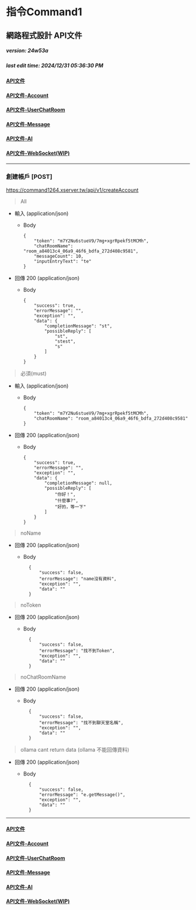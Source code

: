 # 指令Command1
## 網路程式設計 API文件
##### version: 24w53a
##### last edit time: 2024/12/31 05:36:30 PM

#### [API文件](API%E6%96%87%E4%BB%B6.md)
#### [API文件-Account](API%E6%96%87%E4%BB%B6-Account.md)
#### [API文件-UserChatRoom](API%E6%96%87%E4%BB%B6-UserChatRoom.md)
#### [API文件-Message](API%E6%96%87%E4%BB%B6-Message.md)
#### [API文件-AI](API%E6%96%87%E4%BB%B6-AI.md)
#### [API文件-WebSocket(WIP)](API%E6%96%87%E4%BB%B6-WebSocket.md)

---
### 創建帳戶 [POST]
https://command1264.xserver.tw/api/v1/createAccount

> All
+ 輸入 (application/json)

  + Body

        {
            "token": "m7Y2Nu6stueV9/7mg+xgrRpekf5tMCMh",
            "chatRoomName": "room_a84013c4_06a9_46f6_bdfa_272d408c9581",
            "messageCount": 10,
            "inputEntryText": "te"
        }


+ 回傳 200 (application/json)

    + Body

          {
              "success": true,
              "errorMessage": "",
              "exception": "",
              "data": {
                  "completionMessage": "st",
                  "possibleReply": [
                      "st",
                      "stest",
                      "s"
                  ]
              }
          }

> 必須(must)
+ 輸入 (application/json)

    + Body

          {
              "token": "m7Y2Nu6stueV9/7mg+xgrRpekf5tMCMh",
              "chatRoomName": "room_a84013c4_06a9_46f6_bdfa_272d408c9581"
          }


+ 回傳 200 (application/json)

    + Body

          {
              "success": true,
              "errorMessage": "",
              "exception": "",
              "data": {
                  "completionMessage": null,
                  "possibleReply": [
                      "你好！",
                      "什麼事?",
                      "好的，等一下"
                  ]
              }
          }
        
        
> noName
+ 回傳 200 (application/json)

    + Body

            {
                "success": false,
                "errorMessage": "name沒有資料",
                "exception": "",
                "data": ""
            }
        
> noToken
+ 回傳 200 (application/json)
    + Body

            {
                "success": false,
                "errorMessage": "找不到Token",
                "exception": "",
                "data": ""
            }
        
> noChatRoomName
+ 回傳 200 (application/json)
    + Body

            {
                "success": false,
                "errorMessage": "找不到聊天室名稱",
                "exception": "",
                "data": ""
            }

> ollama cant return data (ollama 不能回傳資料)
+ 回傳 200 (application/json)
    + Body

            {
                "success": false,
                "errorMessage": "e.getMessage()",
                "exception": "",
                "data": ""
            }
---

#### [API文件](API%E6%96%87%E4%BB%B6.md)
#### [API文件-Account](API%E6%96%87%E4%BB%B6-Account.md)
#### [API文件-UserChatRoom](API%E6%96%87%E4%BB%B6-UserChatRoom.md)
#### [API文件-Message](API%E6%96%87%E4%BB%B6-Message.md)
#### [API文件-AI](API%E6%96%87%E4%BB%B6-AI.md)
#### [API文件-WebSocket(WIP)](API%E6%96%87%E4%BB%B6-WebSocket.md)